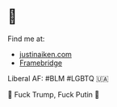 # 💎

Find me at: 
- [justinaiken.com](https://justinaiken.com)
- [Framebridge](https://framebridge.com)
 
Liberal AF: #BLM #LGBTQ 🇺🇦

🖕 Fuck Trump, Fuck Putin 🖕
